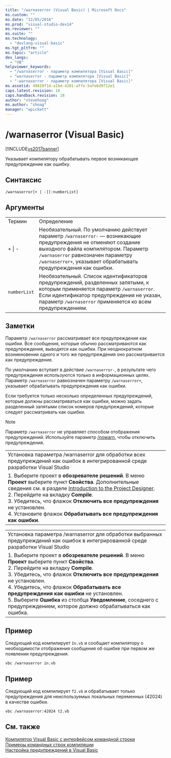 ```yaml
---
title: "/warnaserror (Visual Basic) | Microsoft Docs"
ms.custom: ""
ms.date: "12/05/2016"
ms.prod: "visual-studio-dev14"
ms.reviewer: ""
ms.suite: ""
ms.technology: 
  - "devlang-visual-basic"
ms.tgt_pltfrm: ""
ms.topic: "article"
dev_langs: 
  - "VB"
helpviewer_keywords: 
  - "/warnaserror - параметр компилятора [Visual Basic]"
  - "warnaserror - параметр компилятора [Visual Basic]"
  - "-warnaserror - параметр компилятора [Visual Basic]"
ms.assetid: 49819f1d-a1bd-4201-affe-5afe6d9712e1
caps.latest.revision: 18
caps.handback.revision: 18
author: "stevehoag"
ms.author: "shoag"
manager: "wpickett"
---
```

# /warnaserror (Visual Basic)
[!INCLUDE[vs2017banner](../../../csharp/includes/vs2017banner.md)]

Указывает компилятору обрабатывать первое возникающее предупреждение как ошибку.  
  
## Синтаксис  
  
```  
/warnaserror[+ | -][:numberList]  
```  
  
## Аргументы  
  
|||  
|-|-|  
|Термин|Определение|  
|\+ &#124; \-|Необязательный.  По умолчанию действует параметр `/warnaserror-` — возникающие предупреждения не отменяют создание выходного файла компилятором.  Параметр `/warnaserror` равнозначен параметру `/warnaserror+`, указывает обрабатывать предупреждения как ошибки.|  
|`numberList`|Необязательный.  Список идентификаторов предупреждений, разделенных запятыми, к которым применяется параметр `/warnaserror`.  Если идентификатор предупреждения не указан, параметр `/warnaserror` применяется ко всем предупреждениям.|  
  
## Заметки  
 Параметр `/warnaserror` рассматривает все предупреждения как ошибки.  Все сообщения, которые обычно рассматриваются как предупреждения, выводятся как ошибки.  При неоднократном возникновении одного и того же предупреждения оно рассматривается как предупреждение.  
  
 По умолчанию вступает в действие `/warnaserror-`, в результате чего предупреждения используются только в информационных целях.  Параметр `/warnaserror` равнозначен параметру `/warnaserror+`, указывает обрабатывать предупреждения как ошибки.  
  
 Если требуется только несколько определенных предупреждений, которые должны рассматриваться как ошибки, можно задать разделенный запятыми список номеров предупреждений, которые следует рассматривать как ошибки.  
  
> [!NOTE]
>  Параметр `/warnaserror` не управляет способом отображения предупреждений.  Используйте параметр [\/nowarn](../../../visual-basic/reference/command-line-compiler/nowarn.md), чтобы отключить предупреждения.  
  
||  
|-|  
|Установка параметра \/warnaserror для обработки всех предупреждений как ошибок в интегрированной среде разработки Visual Studio|  
|1.  Выберите проект в **обозревателе решений**.  В меню **Проект** выберите пункт **Свойства**.  Дополнительные сведения см. в разделе [Introduction to the Project Designer](http://msdn.microsoft.com/ru-ru/898dd854-c98d-430c-ba1b-a913ce3c73d7).<br />2.  Перейдите на вкладку **Compile**.<br />3.  Убедитесь, что флажок **Отключить все предупреждения** не установлен.<br />4.  Установите флажок **Обрабатывать все предупреждения как ошибки**.|  
  
||  
|-|  
|Установка параметра \/warnaserror для обработки выбранных предупреждений как ошибок в интегрированной среде разработки Visual Studio|  
|1.  Выберите проект в **обозревателе решений**.  В меню **Проект** выберите пункт **Свойства**.<br />2.  Перейдите на вкладку **Compile**.<br />3.  Убедитесь, что флажок **Отключить все предупреждения** не установлен.<br />4.  Убедитесь, что флажок **Обрабатывать все предупреждения как ошибки** не установлен.<br />5.  Выберите **Ошибка** из столбца **Уведомление**, соседнего с предупреждением, которое должно обрабатываться как ошибка.|  
  
## Пример  
 Следующий код компилирует `In.vb` и сообщает компилятору о необходимости отображения сообщения об ошибке при первом же появлении предупреждения.  
  
```  
vbc /warnaserror in.vb  
```  
  
## Пример  
 Следующий код компилирует `T2.vb` и обрабатывает только предупреждения для неиспользуемых локальных переменных \(42024\) в качестве ошибки.  
  
```  
vbc /warnaserror:42024 t2.vb  
```  
  
## См. также  
 [Компилятор Visual Basic с интерфейсом командной строки](../../../visual-basic/reference/command-line-compiler/index.md)   
 [Примеры командных строк компиляции](../../../visual-basic/reference/command-line-compiler/sample-compilation-command-lines.md)   
 [Настройка предупреждений в Visual Basic](/visual-studio/ide/configuring-warnings-in-visual-basic)